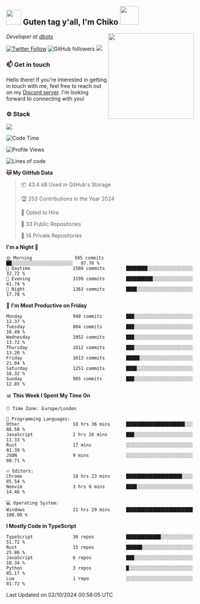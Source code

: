 <h2><img src="https://cdn.discordapp.com/emojis/1100181376730402906.gif?quality=lossless" width="40"> Guten tag y'all, I'm Chiko <img src="https://a.ppy.sh/15907233" width="50"></h2>
<a href="https://cataas.com"><img align='right' src="https://cataas.com/cat" width="230"></a>
<p><em>Developer at <a href="https://github.com/dbotsfun">dbots</a></em></p>

[![Twitter Follow](https://img.shields.io/twitter/follow/chikoxq?label=Follow)](https://twitter.com/intent/follow?screen_name=chikoxq)
![GitHub followers](https://img.shields.io/github/followers/chikof?label=Follow&style=social)
![](https://komarev.com/ghpvc/?username=chikof&color=blue)

### 📫 Get in touch
Hello there! If you're interested in getting in touch with me, feel free to reach out on my [Discord server](https://discord.gg/sejc7TnX6N). I'm looking forward to connecting with you!

### ⚙️ Stack
[![](https://skillicons.dev/icons?i=git,kubernetes,docker,js,ts,cloudflare,css,deno,express,graphql,html,mongodb,nestjs,py,react,apollo,bash,java,lua,nextjs,netlify,nodejs,ps,powershell,rust,neovim,tauri,sentry,postgres,tailwind,prisma,actix,workers)](https://skillicons.dev)

<!--START_SECTION:waka-->
![Code Time](http://img.shields.io/badge/Code%20Time-1%2C883%20hrs%2016%20mins-blue)

![Profile Views](http://img.shields.io/badge/Profile%20Views-5-blue)

![Lines of code](https://img.shields.io/badge/From%20Hello%20World%20I%27ve%20Written-6.6%20million%20lines%20of%20code-blue)

**🐱 My GitHub Data** 

> 📦 43.4 kB Used in GitHub's Storage 
 > 
> 🏆 253 Contributions in the Year 2024
 > 
> 💼 Opted to Hire
 > 
> 📜 33 Public Repositories 
 > 
> 🔑 14 Private Repositories 
 > 
**I'm a Night 🦉** 

```text
🌞 Morning                595 commits         ██░░░░░░░░░░░░░░░░░░░░░░░   07.76 % 
🌆 Daytime                2508 commits        ████████░░░░░░░░░░░░░░░░░   32.72 % 
🌃 Evening                3199 commits        ██████████░░░░░░░░░░░░░░░   41.74 % 
🌙 Night                  1363 commits        ████░░░░░░░░░░░░░░░░░░░░░   17.78 % 
```
📅 **I'm Most Productive on Friday** 

```text
Monday                   948 commits         ███░░░░░░░░░░░░░░░░░░░░░░   12.37 % 
Tuesday                  804 commits         ███░░░░░░░░░░░░░░░░░░░░░░   10.49 % 
Wednesday                1052 commits        ███░░░░░░░░░░░░░░░░░░░░░░   13.72 % 
Thursday                 1012 commits        ███░░░░░░░░░░░░░░░░░░░░░░   13.20 % 
Friday                   1613 commits        █████░░░░░░░░░░░░░░░░░░░░   21.04 % 
Saturday                 1251 commits        ████░░░░░░░░░░░░░░░░░░░░░   16.32 % 
Sunday                   985 commits         ███░░░░░░░░░░░░░░░░░░░░░░   12.85 % 
```


📊 **This Week I Spent My Time On** 

```text
🕑︎ Time Zone: Europe/London

💬 Programming Languages: 
Other                    18 hrs 36 mins      ██████████████████████░░░   86.58 % 
JavaScript               2 hrs 26 mins       ███░░░░░░░░░░░░░░░░░░░░░░   11.33 % 
Rust                     17 mins             ░░░░░░░░░░░░░░░░░░░░░░░░░   01.39 % 
JSON                     9 mins              ░░░░░░░░░░░░░░░░░░░░░░░░░   00.71 % 

🔥 Editors: 
Chrome                   18 hrs 23 mins      █████████████████████░░░░   85.54 % 
Neovim                   3 hrs 6 mins        ████░░░░░░░░░░░░░░░░░░░░░   14.46 % 

💻 Operating System: 
Windows                  21 hrs 29 mins      █████████████████████████   100.00 % 
```

**I Mostly Code in TypeScript** 

```text
TypeScript               30 repos            █████████████░░░░░░░░░░░░   51.72 % 
Rust                     15 repos            ██████░░░░░░░░░░░░░░░░░░░   25.86 % 
JavaScript               6 repos             ███░░░░░░░░░░░░░░░░░░░░░░   10.34 % 
Python                   3 repos             █░░░░░░░░░░░░░░░░░░░░░░░░   05.17 % 
Lua                      1 repo              ░░░░░░░░░░░░░░░░░░░░░░░░░   01.72 % 
```




 Last Updated on 02/10/2024 00:58:05 UTC
<!--END_SECTION:waka-->


<!--
<p align="center">
     <a href="https://discord.gg/HhybNhchcC"><img src="https://invidget.switchblade.xyz/sejc7TnX6N" align="center" ><a>
</p> 
-->
